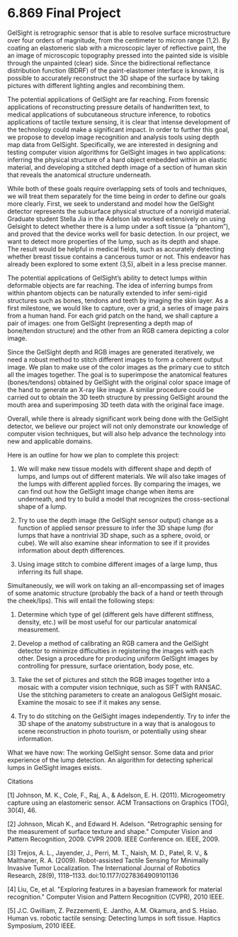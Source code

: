 6.869 Final Project
======================

GelSight is retrographic sensor that is able to resolve surface microstructure over four orders of magnitude, from the centimeter to micron range (1,2). By coating an elastomeric slab with a microscopic layer of reflective paint, the an image of microscopic topography pressed into the painted side is visible through the unpainted (clear) side. Since the bidirectional reflectance distribution function (BDRF) of the paint-elastomer interface is known, it is possible to accurately reconstruct the 3D shape of the surface by taking pictures with different lighting angles and recombining them.

The potential applications of GelSight are far reaching. From forensic applications of reconstructing pressure details of handwritten text, to medical applications of subcutaneous structure inference, to robotics applications of tactile texture sensing, it is clear that intense development of the technology could make a significant impact. In order to further this goal, we propose to develop image recognition and analysis tools using depth map data from GelSight. Specifically, we are interested in designing and testing computer vision algorithms for GelSight images in two applications: inferring the physical structure of a hard object embedded within an elastic material, and developing a stitched depth image of a section of human skin that reveals the anatomical structure underneath. 

While both of these goals require overlapping sets of tools and techniques, we will treat them separately for the time being in order to define our goals more clearly. First, we seek to understand and model how the GelSight detector represents the subsurface physical structure of a nonrigid material. Graduate student Stella Jia in the Adelson lab worked extensively on using Gelsight to detect whether there is a lump under a soft tissue (a “phantom”), and proved that the device works well for basic detection. In our project, we want to detect more properties of the lump, such as its depth and shape. The result would be helpful in medical fields, such as accurately detecting whether breast tissue contains a cancerous tumor or not. This endeavor has already been explored to some extent (3,5), albeit in a less precise manner.

The potential applications of GelSight’s ability to detect lumps within deformable objects are far reaching. The idea of inferring bumps from within phantom objects can be naturally extended to infer semi-rigid structures such as bones, tendons and teeth by imaging the skin layer. As a first milestone, we would like to capture, over a grid, a series of image pairs from a human hand. For each grid patch on the hand, we shall capture a pair of images: one from GelSight (representing a depth map of bone/tendon structure) and the other from an RGB camera depicting a color image. 

Since the GelSight depth and RGB images are generated iteratively, we need a robust method to stitch different images to form a coherent output image. We plan to make use of the color images as the primary cue to stitch all the images together. The goal is to superimpose the anatomical features (bones/tendons) obtained by GelSight with the original color space image of the hand to generate an X-ray like image. A similar procedure could be carried out to obtain the 3D teeth structure by pressing GelSight around the mouth area and superimposing 3D teeth data with the original face image.

Overall, while there is already significant work being done with the GelSight detector, we believe our project will not only demonstrate our knowledge of computer vision techniques, but will also help advance the technology into new and applicable domains. 

Here is an outline for how we plan to complete this project:

1. We will make new tissue models with different shape and depth of lumps, and lumps out of different materials. We will also take images of the lumps with different applied forces. By comparing the images, we can find out how the GelSight image change when items are underneath, and try to build a model that recognizes the cross-sectional shape of a lump. 

2. Try to use the depth image (the GelSight sensor output) change as a function of applied sensor pressure to infer the 3D shape lump (for lumps that have a nontrivial 3D shape, such as a sphere, ovoid, or cube). We will also examine shear information to see if it provides information about depth differences.

3. Using image stitch to combine different images of a large lump, thus inferring its full shape.

Simultaneously, we will work on taking an all-encompassing set of images of some anatomic structure (probably the back of a hand or teeth through the cheek/lips). This will entail the following steps:

1. Determine which type of gel (different gels have different stiffness, density, etc.) will be most useful for our particular anatomical measurement.

2. Develop a method of calibrating an RGB camera and the GelSight detector to minimize difficulties in registering the images with each other. Design a procedure for producing uniform GelSight images by controlling for pressure, surface orientation, body pose, etc.

3. Take the set of pictures and stitch the RGB images together into a mosaic with a computer vision technique, such as SIFT with RANSAC. Use the stitching parameters to create an analogous GelSight mosaic. Examine the mosaic to see if it makes any sense.

4. Try to do stitching on the GelSight images independently. Try to infer the 3D shape of the anatomy substructure in a way that is analogous to scene reconstruction in photo tourism, or potentially using shear information.

What we have now:
The working GelSight sensor. Some data and prior experience of the lump detection. An algorithm for detecting spherical lumps in GelSight images exists. 

Citations

[1] Johnson, M. K., Cole, F., Raj, A., & Adelson, E. H. (2011). Microgeometry capture using an elastomeric sensor. ACM Transactions on Graphics (TOG), 30(4), 46.

[2] Johnson, Micah K., and Edward H. Adelson. "Retrographic sensing for the measurement of surface texture and shape." Computer Vision and Pattern Recognition, 2009. CVPR 2009. IEEE Conference on. IEEE, 2009.

[3] Trejos, A. L., Jayender, J., Perri, M. T., Naish, M. D., Patel, R. V., & Malthaner, R. A. (2009). Robot-assisted Tactile Sensing for Minimally Invasive Tumor Localization. The International Journal of Robotics Research, 28(9), 1118–1133. doi:10.1177/0278364909101136

[4] Liu, Ce, et al. "Exploring features in a bayesian framework for material recognition." Computer Vision and Pattern Recognition (CVPR), 2010 IEEE.

[5] J.C. Gwilliam, Z. Pezzementi, E. Jantho, A.M. Okamura, and S. Hsiao. Human vs. robotic tactile sensing: Detecting lumps in soft tissue. Haptics Symposium, 2010 IEEE.
